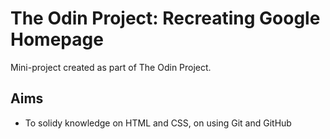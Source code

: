 # The Odin Project: Recreating Google Homepage

Mini-project created as part of The Odin Project. 

## Aims

- To solidy knowledge on HTML and CSS, on using Git and GitHub


